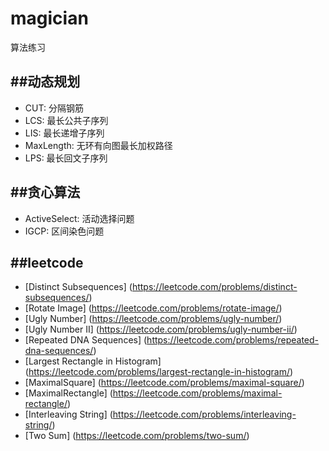 # magician
算法练习

##动态规划
---
*   CUT: 分隔钢筋
*   LCS: 最长公共子序列
*   LIS: 最长递增子序列
*   MaxLength: 无环有向图最长加权路径
*   LPS: 最长回文子序列

##贪心算法
---
*   ActiveSelect: 活动选择问题
*   IGCP: 区间染色问题

##leetcode
---
*   [Distinct Subsequences] (https://leetcode.com/problems/distinct-subsequences/)
*   [Rotate Image] (https://leetcode.com/problems/rotate-image/)
*   [Ugly Number] (https://leetcode.com/problems/ugly-number/)
*   [Ugly Number II] (https://leetcode.com/problems/ugly-number-ii/)
*   [Repeated DNA Sequences] (https://leetcode.com/problems/repeated-dna-sequences/)
*   [Largest Rectangle in Histogram] (https://leetcode.com/problems/largest-rectangle-in-histogram/)
*   [MaximalSquare] (https://leetcode.com/problems/maximal-square/)
*   [MaximalRectangle] (https://leetcode.com/problems/maximal-rectangle/)
*   [Interleaving String] (https://leetcode.com/problems/interleaving-string/)
*   [Two Sum] (https://leetcode.com/problems/two-sum/)